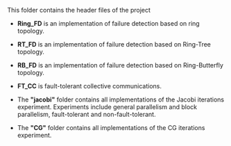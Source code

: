 This folder contains the header files of the project

- **Ring_FD** is an implementation of failure detection based on ring topology.

- **RT_FD** is an implementation of failure detection based on Ring-Tree topology.

- **RB_FD** is an implementation of failure detection based on Ring-Butterfly topology.

- **FT_CC** is fault-tolerant collective communications.

- The **"jacobi"** folder contains all implementations of the Jacobi iterations experiment. Experiments include general parallelism and block parallelism, fault-tolerant and non-fault-tolerant.

- The **"CG"** folder contains all implementations of the CG iterations experiment.
